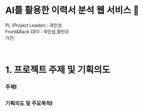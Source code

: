 # AI를 활용한 이력서 분석 웹 서비스 📝

PL (Project Leader) : 곽인성 <br>
Front&Back DEV : 곽인성,황민우  
기간: 



<br>

# 1. 프로젝트 주제 및 기획의도

 ### 주제❗




 ### 기획의도 및 주요목적❗️
 



<br>
